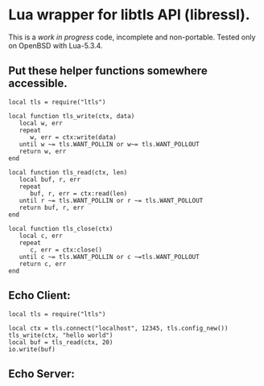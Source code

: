 # Lua wrapper for libtls API (libressl).

This is a *work in progress* code, incomplete and non-portable.
Tested only on OpenBSD with Lua-5.3.4.

## Put these helper functions somewhere accessible.

	local tls = require("ltls")

	local function tls_write(ctx, data)
	   local w, err
	   repeat
	      w, err = ctx:write(data)
	   until w ~= tls.WANT_POLLIN or w~= tls.WANT_POLLOUT
	   return w, err
	end

	local function tls_read(ctx, len)
	   local buf, r, err
	   repeat
	      buf, r, err = ctx:read(len)
	   until r ~= tls.WANT_POLLIN or r ~= tls.WANT_POLLOUT
	   return buf, r, err
	end

	local function tls_close(ctx)
	   local c, err
	   repeat
	      c, err = ctx:close()
	   until c ~= tls.WANT_POLLIN or c ~=tls.WANT_POLLOUT
	   return c, err
	end

## Echo Client:
	local tls = require("ltls")

	local ctx = tls.connect("localhost", 12345, tls.config_new())
	tls_write(ctx, "hello world")
	local buf = tls_read(ctx, 20)
	io.write(buf)

## Echo Server:
